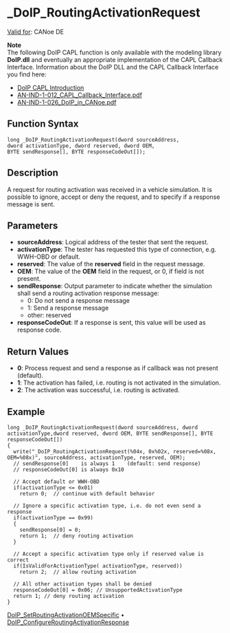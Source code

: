 # _DoIP_RoutingActivationRequest

[Valid for](../../../Shared/FeatureAvailability.md):  CANoe DE

**Note**  
The following DoIP CAPL function is only available with the modeling library **DoIP.dll** and eventually an appropriate implementation of the CAPL Callback Interface. Information about the DoIP DLL and the CAPL Callback Interface you find here:

- [DoIP CAPL Introduction](../CAPLDiagnosticDoIP.md)
- [AN-IND-1-012_CAPL_Callback_Interface.pdf](javascript:startDemoLoader('AN-IND-1-012_CAPL_Callback_Interface.pdf'))
- [AN-IND-1-026_DoIP_in_CANoe.pdf](javascript:startDemoLoader('AN-IND-1-026_DoIP_in_CANoe.pdf'))

## Function Syntax

```plaintext
long _DoIP_RoutingActivationRequest(dword sourceAddress,
dword activationType, dword reserved, dword OEM,
BYTE sendResponse[], BYTE responseCodeOut[]);
```

## Description

A request for routing activation was received in a vehicle simulation. It is possible to ignore, accept or deny the request, and to specify if a response message is sent.

## Parameters

- **sourceAddress**: Logical address of the tester that sent the request.
- **activationType**: The tester has requested this type of connection, e.g. WWH-OBD or default.
- **reserved**: The value of the **reserved** field in the request message.
- **OEM**: The value of the **OEM** field in the request, or 0, if field is not present.
- **sendResponse**: Output parameter to indicate whether the simulation shall send a routing activation response message:
  - 0: Do not send a response message
  - 1: Send a response message
  - other: reserved
- **responseCodeOut**: If a response is sent, this value will be used as response code.

## Return Values

- **0**: Process request and send a response as if callback was not present (default).
- **1**: The activation has failed, i.e. routing is not activated in the simulation.
- **2**: The activation was successful, i.e. routing is activated.

## Example

```plaintext
long _DoIP_RoutingActivationRequest(dword sourceAddress, dword activationType,dword reserved, dword OEM, BYTE sendResponse[], BYTE responseCodeOut[])
{
  write("_DoIP_RoutingActivationRequest(%04x, 0x%02x, reserved=%08x, OEM=%08x)", sourceAddress, activationType, reserved, OEM);
  // sendResponse[0]    is always 1    (default: send response)
  // responseCodeOut[0] is always 0x10

  // Accept default or WWH-OBD
  if(activationType <= 0x01)
    return 0;  // continue with default behavior

  // Ignore a specific activation type, i.e. do not even send a response
  if(activationType == 0x99)
  {
    sendResponse[0] = 0;
    return 1;  // deny routing activation
  }

  // Accept a specific activation type only if reserved value is correct
  if(IsValidForActivationType( activationType, reserved))
    return 2;  // allow routing activation

  // All other activation types shall be denied
  responseCodeOut[0] = 0x06; // UnsupportedActivationType
  return 1; // deny routing activation
}
```

[DoIP_SetRoutingActivationOEMSpecific](CAPLfunctionDoIPSetRoutingActivationOEMSpecific.md) • [DoIP_ConfigureRoutingActivationResponse](CAPLfunctionDoIPConfigureRoutingActivationResponse.md)
